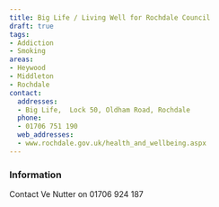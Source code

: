 ```yaml
---
title: Big Life / Living Well for Rochdale Council
draft: true
tags:
- Addiction
- Smoking
areas:
- Heywood
- Middleton
- Rochdale
contact:
  addresses:
  - Big Life,  Lock 50, Oldham Road, Rochdale
  phone:
  - 01706 751 190
  web_addresses:
  - www.rochdale.gov.uk/health_and_wellbeing.aspx
---
```


### Information
Contact Ve Nutter on 01706 924 187

